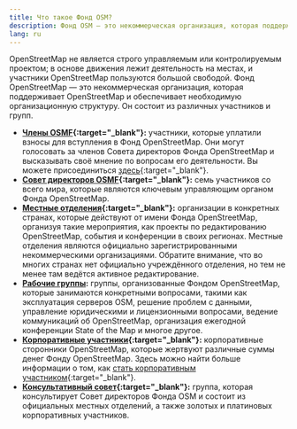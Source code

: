 ```yaml
---
title: Что такое Фонд OSM?
description: Фонд OSM — это некоммерческая организация, которая поддерживает OSM и обеспечивает необходимую организационную структуру
lang: ru
---
```


OpenStreetMap не является строго управляемым или контролируемым проектом; в основе движения лежит деятельность на местах, и участники OpenStreetMap пользуются большой свободой. Фонд OpenStreetMap — это некоммерческая организация, которая поддерживает OpenStreetMap и обеспечивает необходимую организационную структуру. Он состоит из различных участников и групп.

* **[Члены OSMF](https://wiki.osmfoundation.org/wiki/Membership){:target="_blank"}:** участники, которые уплатили взносы для вступления в Фонд OpenStreetMap. Они могут голосовать за членов Совета директоров Фонда OpenStreetMap и высказывать своё мнение по вопросам его деятельности. Вы можете присоединиться [здесь](https://wiki.osmfoundation.org/wiki/Membership){:target="_blank"}.
* **[Совет директоров OSMF](https://wiki.osmfoundation.org/wiki/Officers_%26_Board){:target="_blank"}:** семь участников со всего мира, которые являются ключевым управляющим органом Фонда OpenStreetMap.
* **[Местные отделения](https://wiki.osmfoundation.org/wiki/Local_Chapters){:target="_blank"}:** организации в конкретных странах, которые действуют от имени Фонда OpenStreetMap, организуя такие мероприятия, как проекты по редактированию OpenStreetMap, события и конференции в своих регионах. Местные отделения являются официально зарегистрированными некоммерческими организациями. Обратите внимание, что во многих странах нет официально учреждённого отделения, но тем не менее там ведётся активное редактирование.
* **[Рабочие группы](/about-osm-community/working-groups.md):** группы, организованные Фондом OpenStreetMap, которые занимаются конкретными вопросами, такими как эксплуатация серверов OSM, решение проблем с данными, управление юридическими и лицензионными вопросами, ведение коммуникаций об OpenStreetMap, организация ежегодной конференции State of the Map и многое другое.
* **[Корпоративные участники](https://wiki.osmfoundation.org/wiki/Corporate_Members){:target="_blank"}:** корпоративные сторонники OpenStreetMap, которые жертвуют различные суммы денег Фонду OpenStreetMap. Здесь можно найти больше информации о том, как [стать корпоративным участником](https://wiki.osmfoundation.org/wiki/Join_as_a_corporate_member){:target="_blank"}.
* **[Консультативный совет](https://wiki.osmfoundation.org/wiki/Advisory_Board){:target="_blank"}:** группа, которая консультирует Совет директоров Фонда OSM и состоит из официальных местных отделений, а также золотых и платиновых корпоративных участников.
